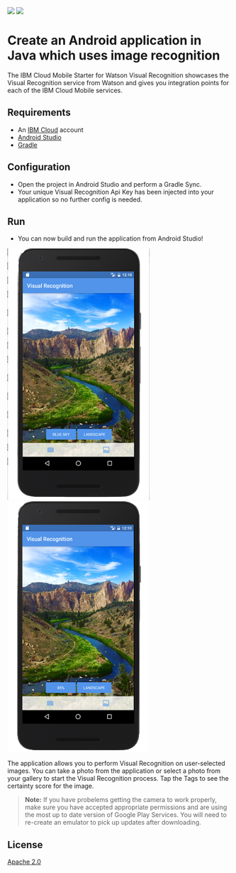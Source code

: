 [![](https://img.shields.io/badge/IBM%20Cloud-powered-blue.svg)](https://bluemix.net)
[![](https://img.shields.io/badge/platform-android-lightgrey.svg?style=flat)](https://developer.android.com/index.html)

# Create an Android application in Java which uses image recognition

The IBM Cloud Mobile Starter for Watson Visual Recognition showcases the Visual Recognition service from Watson and gives you integration points for each of the IBM Cloud Mobile services.

## Requirements

* An [IBM Cloud](http://bluemix.net) account
* [Android Studio](https://developer.android.com/studio/index.html)
* [Gradle](https://gradle.org/gradle-download/)

## Configuration

* Open the project in Android Studio and perform a Gradle Sync.
* Your unique Visual Recognition Api Key has been injected into your application so no further config is needed.

## Run

* You can now build and run the application from Android Studio!

![VisualRecognitionAndroid](README_Images/VisualRecognitionAndroid.png) ![VisualRecognitionAndroidClicked](README_Images/VisualRecognitionAndroidClicked.png)

The application allows you to perform Visual Recognition on user-selected images. You can take a photo from the application or select a photo from your gallery to start the Visual Recognition process. Tap the Tags to see the certainty score for the image.

> **Note:** If you have probelems getting the camera to work properly, make sure you have accepted appropriate permissions and are using the most up to date version of Google Play Services. You will need to re-create an emulator to pick up updates after downloading.

## License

[Apache 2.0](LICENSE)
